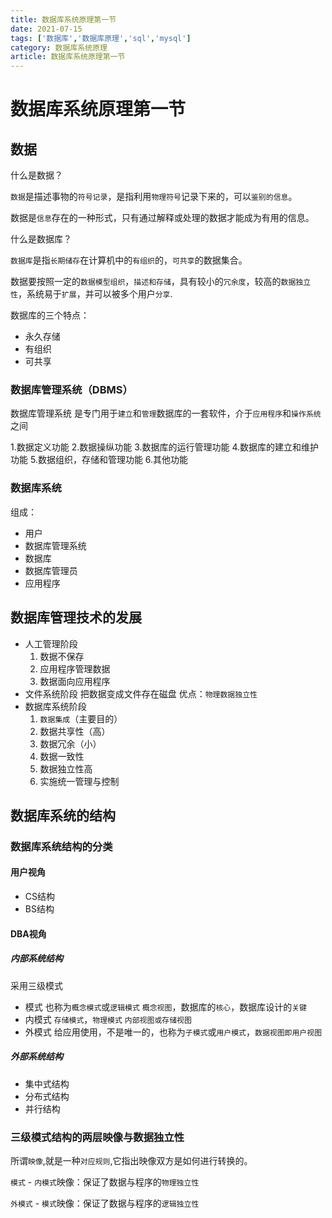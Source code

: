 ```yaml
---
title: 数据库系统原理第一节
date: 2021-07-15
tags: ['数据库','数据库原理','sql','mysql']
category: 数据库系统原理
article: 数据库系统原理第一节
---
```


# 数据库系统原理第一节

## 数据

什么是数据？

`数据`是描述事物的`符号记录`，是指利用`物理符号`记录下来的，可以`鉴别的信息`。

数据是`信息`存在的一种形式，只有通过解释或处理的数据才能成为有用的信息。

什么是数据库？

`数据库`是指`长期储存`在计算机中的`有组织`的，`可共享`的数据集合。

数据要按照一定的`数据模型组织`，`描述和存储`，具有较小的`冗余度`，较高的`数据独立性`，系统易于`扩展`，并可以被多个用户`分享`.

数据库的三个特点：
- 永久存储
- 有组织
- 可共享

### 数据库管理系统（DBMS）

数据库管理系统 是专门用于`建立`和`管理`数据库的一套软件，介于`应用程序`和`操作系统`之间

1.数据定义功能
2.数据操纵功能
3.数据库的运行管理功能
4.数据库的建立和维护功能
5.数据组织，存储和管理功能
6.其他功能

### 数据库系统

组成：
- 用户
- 数据库管理系统
- 数据库
- 数据库管理员
- 应用程序

## 数据库管理技术的发展

- 人工管理阶段
    1. 数据不保存
    2. 应用程序管理数据
    3. 数据面向应用程序
- 文件系统阶段
    把数据变成文件存在磁盘
    优点：`物理数据独立性`
- 数据库系统阶段
    1. `数据集成`（主要目的）
    2. 数据共享性（高）
    3. 数据冗余（小）
    4. 数据一致性
    5. 数据独立性高
    6. 实施统一管理与控制

## 数据库系统的结构

### 数据库系统结构的分类

#### 用户视角

- CS结构
- BS结构

#### DBA视角

##### 内部系统结构

采用三级模式
- 模式  也称为`概念模式`或`逻辑模式`  `概念视图`，数据库的`核心`，数据库设计的`关键`
- 内模式 `存储模式`，`物理模式`  `内部视图或存储视图`
- 外模式 给应用使用，不是唯一的，也称为`子模式`或`用户模式`，`数据视图即用户视图`


##### 外部系统结构

- 集中式结构
- 分布式结构
- 并行结构


### 三级模式结构的两层映像与数据独立性

所谓`映像`,就是一种`对应规则`,它指出映像双方是如何进行转换的。

`模式` - `内模式`映像：保证了数据与程序的`物理独立性`

`外模式` - `模式`映像：保证了数据与程序的`逻辑独立性`














